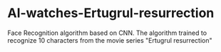 # AI-watches-Ertugrul-resurrection
Face Recognition algorithm based on CNN. The algorithm trained to recognize 10 characters from the movie series "Ertugrul resurrection"
